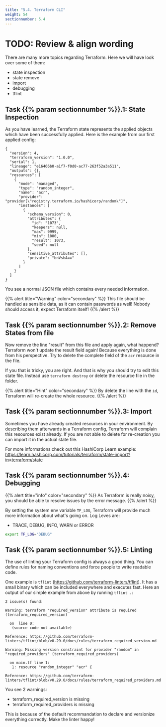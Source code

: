 ```yaml
---
title: "5.4. Terraform CLI"
weight: 54
sectionnumber: 5.4
---
```


# TODO: Review & align wording 

There are many more topics regarding Terraform. Here we will have look over some of them:

* state inspection
* state remove
* import
* debugging
* tflint


## Task {{% param sectionnumber %}}.1: State Inspection

As you have learned, the Terraform state represents the applied objects which have been successfully applied. Here is the example from our first applied config:

```
{
  "version": 4,
  "terraform_version": "1.0.0",
  "serial": 1,
  "lineage": "e16466b0-a1f7-f0d0-ac77-263f52a3a511",
  "outputs": {},
  "resources": [
    {
      "mode": "managed",
      "type": "random_integer",
      "name": "acr",
      "provider": "provider[\"registry.terraform.io/hashicorp/random\"]",
      "instances": [
        {
          "schema_version": 0,
          "attributes": {
            "id": "1073",
            "keepers": null,
            "max": 9999,
            "min": 1000,
            "result": 1073,
            "seed": null
          },
          "sensitive_attributes": [],
          "private": "bnVsbA=="
        }
      ]
    }
  ]
}
```

You see a normal JSON file which contains every needed information.

{{% alert title="Warning" color="secondary" %}}
This file should be handled as sensible data, as it can contain passwords as well! Nobody should access it, expect Terraform itself!
{{% /alert %}}


## Task {{% param sectionnumber %}}.2: Remove States from file

Now remove the line "result" from this file and apply again, what happend? Terraform won't update the result field again! Because everything is done from his perspective. Try to delete the complete field of the `acr` resource in the file.

If you that is tricky, you are right. And that is why you should try to edit this state file. Instead use `terraform destroy` or delete the resource file in the folder.

{{% alert title="Hint" color="secondary" %}}
By delete the line with the `id`, Terraform will re-create the whole resource.
{{% /alert %}}


## Task {{% param sectionnumber %}}.3: Import

Sometimes you have already created resources in your environment. By describing them afterwards in a Terraform config, Terraform will complain this resources exist already. If you are not able to delete for re-creation you can import it in the actual state file.

For more informations check out this HashiCorp Learn example: https://learn.hashicorp.com/tutorials/terraform/state-import?in=terraform/state


## Task {{% param sectionnumber %}}.4: Debugging

{{% alert title="info" color="secondary" %}}
As Terraform is really noisy, you should be able to resolve issues by the error message.
{{% /alert %}}

By setting the system env variable `TF_LOG`, Terraform will provide much more information about what's going on. Log Leves are:

* TRACE, DEBUG, INFO, WARN or ERROR

```bash
export TF_LOG="DEBUG"
```


## Task {{% param sectionnumber %}}.5: Linting

The use of linting your Terraform config is always a good thing. You can define rules for naming conventions and force people to write readable code.

One example is `tflint` (https://github.com/terraform-linters/tflint). It has a small binary which can be included everywhere and executes fast. Here an output of our simple example from above by running `tflint .`:

```
2 issue(s) found:

Warning: terraform "required_version" attribute is required (terraform_required_version)

  on  line 0:
   (source code not available)

Reference: https://github.com/terraform-linters/tflint/blob/v0.29.0/docs/rules/terraform_required_version.md

Warning: Missing version constraint for provider "random" in "required_providers" (terraform_required_providers)

  on main.tf line 1:
   1: resource "random_integer" "acr" {

Reference: https://github.com/terraform-linters/tflint/blob/v0.29.0/docs/rules/terraform_required_providers.md
```

You see 2 warnings:

* terraform_required_version is missing
* terraform_required_providers is missing

This is because of the default recommandation to declare and versionize everything correctly. Make the linter happy!


